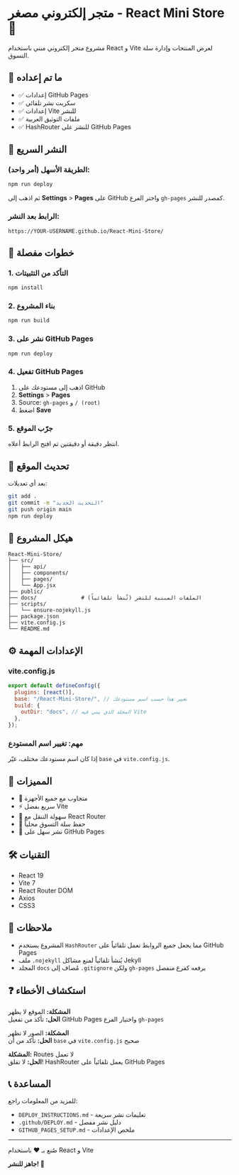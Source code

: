 # متجر إلكتروني مصغر - React Mini Store 🛒

مشروع متجر إلكتروني مبني باستخدام React و Vite لعرض المنتجات وإدارة سلة التسوق.

## 🎯 ما تم إعداده

- ✅ إعدادات GitHub Pages
- ✅ سكربت نشر تلقائي
- ✅ إعدادات Vite للنشر
- ✅ ملفات التوثيق العربية
- ✅ HashRouter للنشر على GitHub Pages

## 🚀 النشر السريع

### الطريقة الأسهل (أمر واحد):

```bash
npm run deploy
```

ثم اذهب إلى **Settings** > **Pages** على GitHub واختر الفرع `gh-pages` كمصدر للنشر.

### الرابط بعد النشر:

```
https://YOUR-USERNAME.github.io/React-Mini-Store/
```

## 📖 خطوات مفصلة

### 1. التأكد من التثبيتات

```bash
npm install
```

### 2. بناء المشروع

```bash
npm run build
```

### 3. نشر على GitHub Pages

```bash
npm run deploy
```

### 4. تفعيل GitHub Pages

1. اذهب إلى مستودعك على GitHub
2. **Settings** > **Pages**
3. Source: `gh-pages` و `/ (root)`
4. اضغط **Save**

### 5. جرّب الموقع

انتظر دقيقة أو دقيقتين ثم افتح الرابط أعلاه.

## 🔄 تحديث الموقع

بعد أي تعديلات:

```bash
git add .
git commit -m "التحديث الجديد"
git push origin main
npm run deploy
```

## 📁 هيكل المشروع

```
React-Mini-Store/
├── src/
│   ├── api/
│   ├── components/
│   ├── pages/
│   └── App.jsx
├── public/
├── docs/              # الملفات المبنية للنشر (تُنشأ تلقائياً)
├── scripts/
│   └── ensure-nojekyll.js
├── package.json
├── vite.config.js
└── README.md
```

## ⚙️ الإعدادات المهمة

### vite.config.js

```javascript
export default defineConfig({
  plugins: [react()],
  base: "/React-Mini-Store/", // تغيير هذا حسب اسم مستودعك
  build: {
    outDir: "docs", // المجلد الذي يبني فيه Vite
  },
});
```

### مهم: تغيير اسم المستودع

إذا كان اسم مستودعك مختلف، غيّر `base` في `vite.config.js`.

## 🎨 المميزات

- 📱 متجاوب مع جميع الأجهزة
- ⚡ سريع بفضل Vite
- 🎯 سهولة التنقل مع React Router
- 💾 حفظ سلة التسوق محلياً
- 🚀 نشر سهل على GitHub Pages

## 🛠️ التقنيات

- React 19
- Vite 7
- React Router DOM
- Axios
- CSS3

## 📝 ملاحظات

- المشروع يستخدم `HashRouter` مما يجعل جميع الروابط تعمل تلقائياً على GitHub Pages
- ملف `.nojekyll` يُنشأ تلقائياً لمنع مشاكل Jekyll
- المجلد `docs` مُضاف إلى `.gitignore` ولكن `gh-pages` يرفعه كفرع منفصل

## ❓ استكشاف الأخطاء

**المشكلة:** الموقع لا يظهر  
**الحل:** تأكد من تفعيل GitHub Pages واختيار الفرع `gh-pages`

**المشكلة:** الصور لا تظهر  
**الحل:** تأكد من أن `base` في `vite.config.js` صحيح

**المشكلة:** Routes لا تعمل  
**الحل:** لا تقلق! HashRouter يعمل تلقائياً على GitHub Pages

## 📞 المساعدة

للمزيد من المعلومات راجع:

- `DEPLOY_INSTRUCTIONS.md` - تعليمات نشر سريعة
- `.github/DEPLOY.md` - دليل نشر مفصل
- `GITHUB_PAGES_SETUP.md` - ملخص الإعدادات

---

صُنع بـ ❤️ باستخدام React و Vite

**جاهز للنشر! 🚀**
